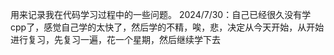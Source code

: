 用来记录我在代码学习过程中的一些问题。
2024/7/30：自己已经很久没有学cpp了，感觉自己学的太快了，然后学的不精，唉，悲，决定从今天开始，从开始进行复习，先复习一遍，花一个星期，然后继续学下去
